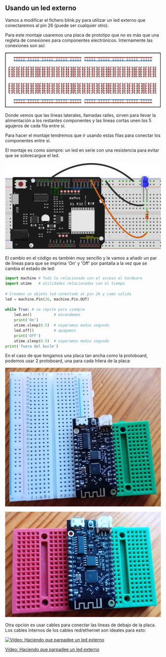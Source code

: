 ## Usando un led externo

Vamos a modificar el fichero blink.py para utilizar un led externo que conectaremos al pin 26 (puede ser cualquier otro). 

Para este montaje usaremos una placa de prototipo que no es más que una regleta de conexiones para componentes electrónicos. Internamente las conexiones son así:

![](./images/breadboard1.gif)

Donde vemos que las líneas laterales, llamadas raíles, sirven para llevar la alimentación a los restantes componentes y las líneas cortas unen los 5 agujeros de cada fila entre sí.

Para hacer el montaje tendremos que ir usando estas filas para conectar los componentes entre sí. 


El montaje es como siempre: un led en serie con una resistencia para evitar que se sobrecargue el led.

![](./images/wemos_d1_R32_led_bb.png)



El cambio en el código es también muy sencillo y le vamos a añadir un par de líneas para que se imprima 'On' y 'Off' por pantalla a la vez que se cambia el estado de led:

```python
import machine # Todo lo relacionado con el acceso al hardware
import utime   # utilidades relacionadas con el tiempo

# Creamos un objeto led conectado al pin 26 y como salida
led = machine.Pin(26, machine.Pin.OUT)

while True: # se repite para siempre
    led.on()          # encendemos
    print('On')
    utime.sleep(0.5)  # esperamos medio segundo
    led.off()         # apagamos  
    print('Off')
    utime.sleep(0.5)  # esperamos medio segundo
print('fuera del bucle')
```


En el caso de que tengamos una placa tan ancha como la protoboard, podemos usar 2 protoboard, una para cada hilera de la placa:

![](./images/PlacaAncha1.jpg)

![](./images/PlacaAncha2.jpg)

Otra opción es usar cables para conectar las líneas de debajo de la placa. Los cables internos de los cables red/ethernet son ideales para esto:



[![Vídeo: Haciendo que parpadee un led externo ](https://img.youtube.com/vi/JlYe15iXzys/0.jpg)](https://drive.google.com/file/d/10ZJyflnQROowDhB3bbCjvBDCdjPPDw_v/view?usp=sharing)

[Vídeo: Haciendo que parpadee un led externo](https://drive.google.com/file/d/10ZJyflnQROowDhB3bbCjvBDCdjPPDw_v/view?usp=sharing)


